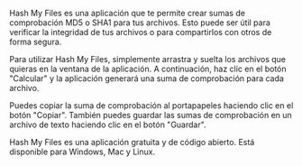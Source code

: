 Hash My Files es una aplicación que te permite crear sumas de comprobación MD5 o SHA1 para tus archivos. Esto puede ser útil para verificar la integridad de tus archivos o para compartirlos con otros de forma segura.

Para utilizar Hash My Files, simplemente arrastra y suelta los archivos que quieras en la ventana de la aplicación. A continuación, haz clic en el botón "Calcular" y la aplicación generará una suma de comprobación para cada archivo.

Puedes copiar la suma de comprobación al portapapeles haciendo clic en el botón "Copiar". También puedes guardar las sumas de comprobación en un archivo de texto haciendo clic en el botón "Guardar".

Hash My Files es una aplicación gratuita y de código abierto. Está disponible para Windows, Mac y Linux.
